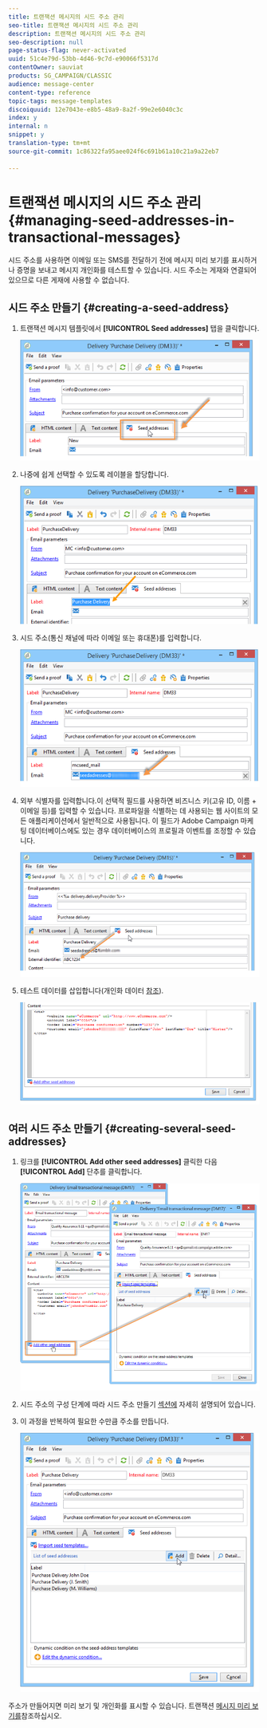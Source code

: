 ```yaml
---
title: 트랜잭션 메시지의 시드 주소 관리
seo-title: 트랜잭션 메시지의 시드 주소 관리
description: 트랜잭션 메시지의 시드 주소 관리
seo-description: null
page-status-flag: never-activated
uuid: 51c4e79d-53bb-4d46-9c7d-e90066f5317d
contentOwner: sauviat
products: SG_CAMPAIGN/CLASSIC
audience: message-center
content-type: reference
topic-tags: message-templates
discoiquuid: 12e7043e-e8b5-48a9-8a2f-99e2e6040c3c
index: y
internal: n
snippet: y
translation-type: tm+mt
source-git-commit: 1c86322fa95aee024f6c691b61a10c21a9a22eb7

---
```



# 트랜잭션 메시지의 시드 주소 관리{#managing-seed-addresses-in-transactional-messages}

시드 주소를 사용하면 이메일 또는 SMS를 전달하기 전에 메시지 미리 보기를 표시하거나 증명을 보내고 메시지 개인화를 테스트할 수 있습니다. 시드 주소는 게재와 연결되어 있으므로 다른 게재에 사용할 수 없습니다.

## 시드 주소 만들기 {#creating-a-seed-address}

1. 트랜잭션 메시지 템플릿에서 **[!UICONTROL Seed addresses]** 탭을 클릭합니다.

   ![](assets/messagecenter_create_seedaddr_001.png)

1. 나중에 쉽게 선택할 수 있도록 레이블을 할당합니다.

   ![](assets/messagecenter_create_seedaddr_002.png)

1. 시드 주소(통신 채널에 따라 이메일 또는 휴대폰)를 입력합니다.

   ![](assets/messagecenter_create_seedaddr_003.png)

1. 외부 식별자를 입력합니다.이 선택적 필드를 사용하면 비즈니스 키(고유 ID, 이름 + 이메일 등)를 입력할 수 있습니다. 프로파일을 식별하는 데 사용되는 웹 사이트의 모든 애플리케이션에서 일반적으로 사용됩니다. 이 필드가 Adobe Campaign 마케팅 데이터베이스에도 있는 경우 데이터베이스의 프로필과 이벤트를 조정할 수 있습니다.

   ![](assets/messagecenter_create_seedaddr_003bis.png)

1. 테스트 데이터를 삽입합니다(개인화 데이터 [참조](../../message-center/using/personalization-data.md)).

   ![](assets/messagecenter_create_custo_001.png)

## 여러 시드 주소 만들기 {#creating-several-seed-addresses}

1. 링크를 **[!UICONTROL Add other seed addresses]** 클릭한 다음 **[!UICONTROL Add]** 단추를 클릭합니다.

   ![](assets/messagecenter_create_seedaddr_004.png)

1. 시드 주소의 구성 단계에 따라 시드 주소 만들기 [섹션에](#creating-a-seed-address) 자세히 설명되어 있습니다.
1. 이 과정을 반복하여 필요한 수만큼 주소를 만듭니다.

   ![](assets/messagecenter_create_seedaddr_008.png)

주소가 만들어지면 미리 보기 및 개인화를 표시할 수 있습니다. 트랜잭션 [메시지 미리 보기를](../../message-center/using/transactional-message-preview.md)참조하십시오.
